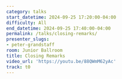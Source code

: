 ```yaml
---
category: talks
start_datetime: 2024-09-25 17:20:00-04:00
difficulty: All
end_datetime: 2024-09-25 17:40:00-04:00
permalink: /talks/closing-remarks/
presenter_slugs:
- peter-grandstaff
room: Junior Ballroom
title: Closing Remarks
video_url: 'https://youtu.be/88QWmM62yAc'
track: t0
---
```

